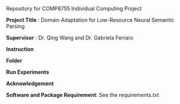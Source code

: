 Repository for COMP8755 Individual Computing Project

**Project Title** :  Domain Adaptation for Low-Resource Neural Semantic Parsing

**Supervisor** : Dr. Qing Wang and Dr. Gabriela Ferraro

**Instruction**

**Folder**

**Run Experiments**

**Acknowledgement**

**Software and Package Requirement**: See the requirements.txt